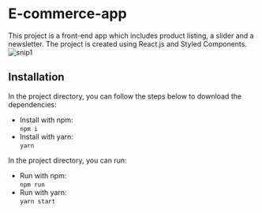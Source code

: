 # E-commerce-app

This project is a front-end app which includes product listing, a slider and  a newsletter. 
The project is created using React.js and Styled Components.
![snip1](https://github.com/robertamanta/e-commerce-app/assets/116081834/95d68373-a202-4580-8ea7-975d455bba0b)

## Installation

In the project directory, you can follow the steps below to download the dependencies:  
   - Install with npm:  
      `npm i`  
   - Install with yarn:  
      `yarn`
     
In the project directory, you can run:  
   - Run with npm:  
      `npm run`  
   - Run with yarn:  
      `yarn start`  


